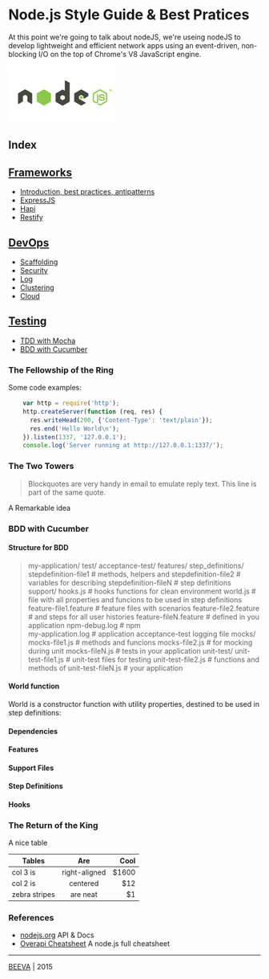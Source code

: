# Node.js Style Guide & Best Pratices
At this point we're going to talk about nodeJS, we're useing nodeJS to develop lightweight and efficient network apps using an event-driven, non-blocking I/O on the top of Chrome's V8 JavaScript engine.

![alt text](static/nodejs.png "nodeJS")

## Index

## [Frameworks](#nodejs-frameworks)
* [Introduction, best practices, antipatterns](#nodejs-frameworks-best-practices)
* [ExpressJS](#nodejs-frameworks-express)
* [Hapi](#nodejs-frameworks-hapi)
* [Restify](#nodejs-frameworks-restify)

## [DevOps](#nodejs-devops)
* [Scaffolding](#nodejs-devops-scaffolding)
* [Security](#nodejs-devops-security)
* [Log](#nodejs-devops-log)
* [Clustering](#nodejs-devops-clustering)
* [Cloud](#nodejs-devops-cloud)

## [Testing](#nodejs-testing)
* [TDD with Mocha](#nodejs-testing-mocha)
* [BDD with Cucumber](#nodejs-testing-cucumber)

### The Fellowship of the Ring 

Some code examples: 
````javascript
    var http = require('http');
    http.createServer(function (req, res) {
      res.writeHead(200, {'Content-Type': 'text/plain'});
      res.end('Hello World\n');
    }).listen(1337, '127.0.0.1');
    console.log('Server running at http://127.0.0.1:1337/');
````

### The Two Towers

> Blockquotes are very handy in email to emulate reply text.
> This line is part of the same quote.

A Remarkable idea


### BDD with Cucumber

#### Structure for BDD

> my-application/
>	test/
>		acceptance-test/
>			features/
>				step_definitions/
>					stepdefinition-file1 # methods, helpers and 
>					stepdefinition-file2 # variables for describing 
>					stepdefinition-fileN # step definitions
>				support/
>					hooks.js # hooks functions for clean environment
>					world.js # file with all properties and funcions to be used in step definitions
>				feature-file1.feature # feature files with scenarios 
>				feature-file2.feature # and steps for all user histories
>				feature-fileN.feature # defined in you application
>			npm-debug.log # npm  
>			my-application.log # application acceptance-test logging file
>		mocks/
>			mocks-file1.js # methods and funcions 
>			mocks-file2.js # for mocking during unit 
>			mocks-fileN.js # tests in your application
>		unit-test/
>			unit-test-file1.js # unit-test files for testing 
>			unit-test-file2.js # functions and methods of 
>			unit-test-fileN.js # your application
>


#### World function

World is a constructor function with utility properties, destined to be used in step definitions:

#### Dependencies

#### Features

#### Support Files

#### Step Definitions

#### Hooks


### The Return of the King

A nice table

| Tables        | Are           | Cool  |
| ------------- |:-------------:| -----:|
| col 3 is      | right-aligned | $1600 |
| col 2 is      | centered      |   $12 |
| zebra stripes | are neat      |    $1 |


### References

* [nodejs.org](http://www.nodejs.org) API & Docs
* [Overapi Cheatsheet](http://overapi.com/nodejs/) A node.js full cheatsheet

___

[BEEVA](http://www.beeva.com) | 2015
